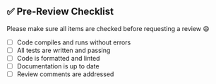 ## ✅ Pre-Review Checklist

Please make sure all items are checked before requesting a review 😄

- [ ] Code compiles and runs without errors
- [ ] All tests are written and passing
- [ ] Code is formatted and linted
- [ ] Documentation is up to date
- [ ] Review comments are addressed
